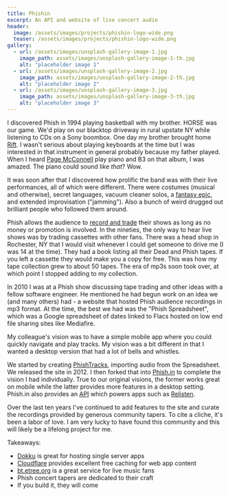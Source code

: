 ```yaml
---
title: Phishin
excerpt: An API and website of live concert audio
header:
  image: /assets/images/projects/phishin-logo-wide.png
  teaser: /assets/images/projects/phishin-logo-wide.png
gallery:
  - url: /assets/images/unsplash-gallery-image-1.jpg
    image_path: assets/images/unsplash-gallery-image-1-th.jpg
    alt: "placeholder image 1"
  - url: /assets/images/unsplash-gallery-image-2.jpg
    image_path: assets/images/unsplash-gallery-image-2-th.jpg
    alt: "placeholder image 2"
  - url: /assets/images/unsplash-gallery-image-3.jpg
    image_path: assets/images/unsplash-gallery-image-3-th.jpg
    alt: "placeholder image 3"
---
```


I discovered Phish in 1994 playing basketball with my brother. HORSE was our game. We'd play on our blacktop driveway in rural upstate NY while listening to CDs on a Sony boombox. One day my brother brought home [Rift](https://en.wikipedia.org/wiki/Rift_(album)). I wasn't serious about playing keyboards at the time but I was interested in that instrument in general probably because my father played. When I heard [Page McConnell](https://en.wikipedia.org/wiki/Page_McConnell) play piano and B3 on that album, I was amazed. The piano could sound like _that_? Wow.

It was soon after that I discovered how prolific the band was with their live performances, all of which were different. There were costumes (musical and otherwise), secret languages, vacuum cleaner solos, a [fantasy epic](https://en.wikipedia.org/wiki/Gamehendge), and extended improvisation ("jamming"). Also a bunch of weird drugged out brilliant people who followed them around.

Phish allows the audience to [record and trade](https://phish.com/faq/#:~:text=Audience%20taping%20at%20Phish%20concerts,the%20exclusive%20property%20of%20Phish.) their shows as long as no money or promotion is involved. In the nineties, the only way to hear live shows was by trading cassettes with other fans. There was a head shop in Rochester, NY that I would visit whenever I could get someone to drive me (I was 14 at the time). They had a book listing all their Dead and Phish tapes. If you left a cassette they would make you a copy for free. This was how my tape collection grew to about 50 tapes. The era of mp3s soon took over, at which point I stopped adding to my collection.

In 2010 I was at a Phish show discussing tape trading and other ideas with a fellow software engineer. He mentioned he had begun work on an idea we (and many others) had - a website that hosted Phish audience recordings in mp3 format. At the time, the best we had was the "Phish Spreadsheet", which was a Google spreadsheet of dates linked to Flacs hosted on low end file sharing sites like Mediafire.

My colleague's vision was to have a simple mobile app where you could quickly navigate and play tracks. My vision was a bit different in that I wanted a desktop version that had a lot of bells and whistles.

We started by creating [PhishTracks](https://www.phishtracks.com/), importing audio from the Spreadsheet. We released the site in 2012. I then forked that into [Phish.in](https://phish.in/) to complete the vision I had individually. True to our original visions, the former works great on mobile while the latter provides more features in a desktop setting. Phish.in also provides an [API](https://phish.in/api-docs) which powers apps such as [Relisten](https://apps.apple.com/us/app/relisten-all-live-music/id715886886).

Over the last ten years I've continued to add features to the site and curate the recordings provided by generous community tapers. To cite a cliche, it's been a labor of love. I am very lucky to have found this community and this will likely be a lifelong project for me.

Takeaways:
  * [Dokku](https://dokku.com/) is great for hosting single server apps
  * [Cloudflare](https://www.cloudflare.com/) provides excellent free caching for web app content
  * [bt.etree.org](https://bt.etree.org/) is a great service for live music fans
  * Phish concert tapers are dedicated to their craft
  * If you build it, they will come
